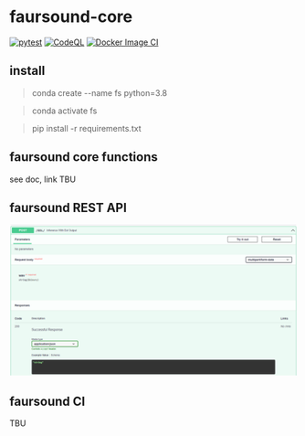 # faursound-core
[![pytest](https://github.com/GVSCAL/faursound_core/actions/workflows/pytest.yml/badge.svg)](https://github.com/GVSCAL/faursound_core/actions/workflows/pytest.yml)
[![CodeQL](https://github.com/GVSCAL/faursound_core/actions/workflows/codeql-analysis.yml/badge.svg)](https://github.com/GVSCAL/faursound_core/actions/workflows/codeql-analysis.yml)
[![Docker Image CI](https://github.com/GVSCAL/faursound_core/actions/workflows/docker-image-with-test.yml/badge.svg)](https://github.com/GVSCAL/faursound_core/actions/workflows/docker-image-with-test.yml)
## install

> conda create --name fs python=3.8

> conda activate fs

> pip install -r requirements.txt

## faursound core functions

see doc, link TBU

## faursound REST API

![image-20210629090554335](README.assets/image-20210629090554335.png)

## faursound CI

TBU
